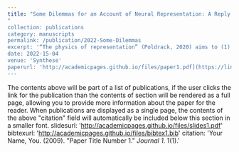 ```yaml
---
title: "Some Dilemmas for an Account of Neural Representation: A Reply to Poldrack" />
"
collection: publications
category: manuscripts
permalink: /publication/2022-Some-Dilemmas
excerpt: '“The physics of representation” (Poldrack, 2020) aims to (1) define the word “representation” as used in the neurosciences, (2) argue that such representations as described in neuroscience are related to and usefully illuminated by the representations generated by modern neural networks, and (3) establish that these entities are “representations in good standing”. We suggest that Poldrack succeeds in (1), exposes some tensions between the broad use of the term in neuroscience and the narrower class of entities that he identifies in the end, and between the meaning of “representation” in neuroscience and in psychology in (2), and fails in (3). This results in some hard choices: give up on the broad scope of the term in neuroscience (and thereby potentially opening a gap between psychology and neuroscience) or continue to embrace the broad, psychologically inflected sense of the term, and deny the entities generated by neural nets (and the brain) are representations in the relevant sense.'
date: 2022-15-04
venue: 'Synthese'
paperurl: 'http://academicpages.github.io/files/paper1.pdf](https://link.springer.com/article/10.1007/s11229-022-03505-4'
---
```

The contents above will be part of a list of publications, if the user clicks the link for the publication than the contents of section will be rendered as a full page, allowing you to provide more information about the paper for the reader. When publications are displayed as a single page, the contents of the above "citation" field will automatically be included below this section in a smaller font.
slidesurl: 'http://academicpages.github.io/files/slides1.pdf'
bibtexurl: 'http://academicpages.github.io/files/bibtex1.bib'
citation: 'Your Name, You. (2009). &quot;Paper Title Number 1.&quot; <i>Journal 1</i>. 1(1).'
